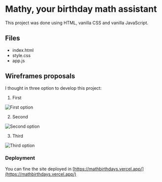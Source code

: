 # Mathy, your birthday math assistant

This project was done using HTML, vanilla CSS and vanilla JavaScript.

## Files

- index.html
- style.css
- app.js

## Wireframes proposals

I thought in three option to develop this project:

1. First

![First option](https://res.cloudinary.com/julianurrego/image/upload/v1599186824/ioblkgyninzqs7piqn6k.png)

2. Second

![Second option](https://res.cloudinary.com/julianurrego/image/upload/v1599186824/d7jl5v9add60r23hdtka.png)

3. Third

![Third option](https://res.cloudinary.com/julianurrego/image/upload/v1599186824/atcvki7ex9qat5qk69kh.png)

### Deployment

You can fine the site deployed in [https://mathbirthdays.vercel.app/](https://mathbirthdays.vercel.app/)
